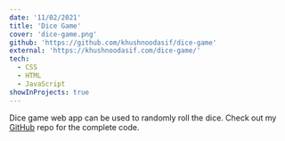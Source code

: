 ```yaml
---
date: '11/02/2021'
title: 'Dice Game'
cover: 'dice-game.png'
github: 'https://github.com/khushnoodasif/dice-game'
external: 'https://khushnoodasif.com/dice-game/'
tech:
  - CSS
  - HTML
  - JavaScript
showInProjects: true
---
```


Dice game web app can be used to randomly roll the dice. Check out my [GitHub](https://github.com/khushnoodasif/dice-game) repo for the complete code.
